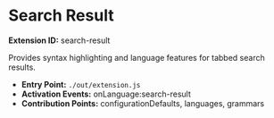 # Search Result

**Extension ID:** search-result

Provides syntax highlighting and language features for tabbed search results.

* **Entry Point:** `./out/extension.js`
* **Activation Events:** onLanguage:search-result
* **Contribution Points:** configurationDefaults, languages, grammars
